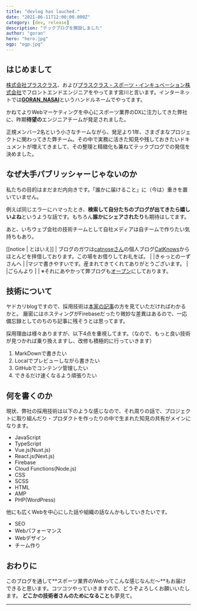 ```yaml
---
title: "devlog has lauched."
date: "2021-06-11T12:00:00.000Z"
category: [dev, release]
description: "テックブログを開設しました"
author: "goran"
hero: "hero.jpg"
ogp: "ogp.jpg"
---
```


## はじめまして
[株式会社プラスクラス](https://plus-class.co.jp/)、および[プラスクラス・スポーツ・インキュベーション株式会社](https://plusclass-sports-incubation.co.jp/)でフロントエンドエンジニアをやってます宮川と言います。インターネットでは[**GORAN_NASAI**](https://goran-nasai.com/)というハンドルネームでやってます。

かねてよりWebマーケティングを中心にスポーツ業界のDXに注力してきた弊社に、昨期**待望の**エンジニアチームが発足されました。

正規メンバー2名という小さなチームながら、発足より1年、さまざまなプロジェクトに関わってきた弊チーム。その中で実務に活きた知見や残しておきたいドキュメントが増えてきまして、その整理と精緻化も兼ねてテックブログでの発信を決めました。

## なぜ大手パブリッシャーじゃないのか
私たちの目的はまだまだ内向きです。「誰かに届けること」に（今は）重きを置いていません。

例えば同じエラーにハマったとき、**検索して自分たちのブログが出てきたら嬉しいよね**というような話です。もちろん**誰かにシェアされたり**も期待はしてます。

あと、いちウェブ会社の技術チームとして自社メディアは自チームで作りたい気持ちもあり。

[[notice | とはいえ]]
| ブログのガワは[catnoseさん](https://twitter.com/catnose99)の個人ブログ[CatKnows](https://catnose99.com/)からほとんどを拝借しております。この場をお借りしてお礼をば。
|
|きゃっとのーずさんへ
|
|マジで書きやすいです。産まれてきてくれてありがとうございます。
|
|ごらんより
|
| ※それにあやかって弊ブログも[オープン](https://github.com/plusclass/devlog)にしております。

## 技術について
ヤドカリblogですので、採用技術は[本家の記事](https://catnose99.com/blazing-fast-writing/)の方を見ていただければわかるかと。
厳密にはホスティングがFirebaseだったり微妙な差異はあるので、一応備忘録としてのちのち記事に残そうとは思ってます。

採用理由は様々ありますが、以下4点を重視してます。（なので、もっと良い技術が見つかれば乗り換えますし、改修も積極的に行っていきます）
1. MarkDownで書きたい
2. Localでプレビューしながら書きたい
3. GitHubでコンテンツ管理したい
4. できるだけ速くなるよう頑張りたい

## 何を書くのか
現状、弊社の採用技術は以下のような感じなので、それ周りの話で、プロジェクトに取り組んだり・プロダクトを作ったりの中で生まれた知見の共有がメインになります。
- JavaScript
- TypeScript
- Vue.js(Nuxt.js)
- React.js(Next.js)
- Firebase
- Cloud Functions(Node.js)
- CSS
- SCSS
- HTML
- AMP
- PHP(WordPress)

他にも広くWebを中心にした話や組織の話なんかもしていきたいです。
- SEO
- Webパフォーマンス
- Webデザイン
- チーム作り

## おわりに
このブログを通して**スポーツ業界のWebってこんな感じなんだ〜**もお届けできると思います。コツコツやっていきますので、どうぞよろしくお願いいたします。
**どこかの技術者さんのためになること**も夢見て。

---